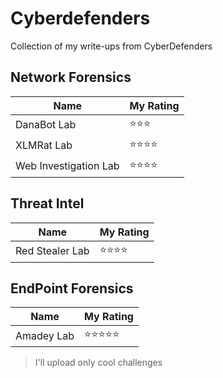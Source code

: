# Cyberdefenders

Collection of my write-ups from CyberDefenders

## Network Forensics

| Name | My Rating 
|----------|----------
| DanaBot Lab | ⭐⭐⭐
| XLMRat Lab  | ⭐⭐⭐⭐
| Web Investigation Lab | ⭐⭐⭐⭐

## Threat Intel

| Name | My Rating
|----------|----------
| Red Stealer Lab | ⭐⭐⭐⭐

## EndPoint Forensics

| Name | My Rating
|----------|----------
| Amadey Lab | ⭐⭐⭐⭐⭐

> I'll upload only cool challenges